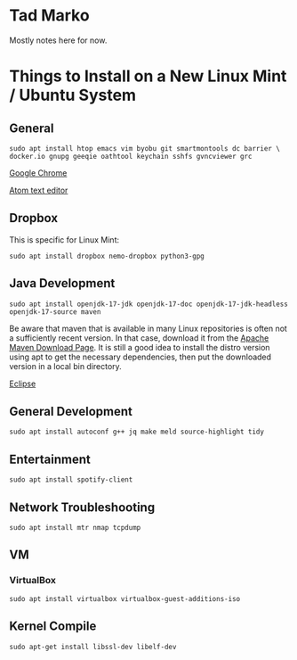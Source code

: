 # Tad Marko

Mostly notes here for now.

# Things to Install on a New Linux Mint / Ubuntu System

## General

```
sudo apt install htop emacs vim byobu git smartmontools dc barrier \
docker.io gnupg geeqie oathtool keychain sshfs gvncviewer grc
```

[Google Chrome](https://www.google.com/chrome/)

[Atom text editor](https://flight-manual.atom.io/getting-started/sections/installing-atom/)

## Dropbox

This is specific for Linux Mint:
```
sudo apt install dropbox nemo-dropbox python3-gpg
```

## Java Development

```
sudo apt install openjdk-17-jdk openjdk-17-doc openjdk-17-jdk-headless openjdk-17-source maven
```

Be aware that maven that is available in many Linux repositories is often not a sufficiently recent version.
In that case, download it from the [Apache Maven Download Page](https://maven.apache.org/download.cgi).
It is still a good idea to install the distro version using apt to get the necessary dependencies, then put the downloaded version in a local bin directory.

[Eclipse](https://www.eclipse.org/downloads/)

## General Development

```
sudo apt install autoconf g++ jq make meld source-highlight tidy
```

## Entertainment

```
sudo apt install spotify-client
```

## Network Troubleshooting

```
sudo apt install mtr nmap tcpdump
```

## VM

### VirtualBox

```
sudo apt install virtualbox virtualbox-guest-additions-iso
```

## Kernel Compile

```
sudo apt-get install libssl-dev libelf-dev
```
